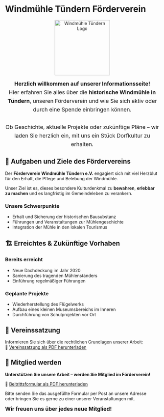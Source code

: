 # Windmühle Tündern Förderverein

<p align="center">
  <img src="/imgs/logo.svg" alt="Windmühle Tündern Logo" width="180" />
</p>

<div style="text-align: center; font-size: 1.1rem; line-height: 1.6;">
  <strong>Herzlich willkommen auf unserer Informationsseite!</strong><br />
  Hier erfahren Sie alles über die <strong>historische Windmühle in Tündern</strong>, unseren Förderverein und wie Sie sich aktiv oder durch eine Spende einbringen können.<br /><br />
  Ob Geschichte, aktuelle Projekte oder zukünftige Pläne – wir laden Sie herzlich ein, mit uns ein Stück Dorfkultur zu erhalten.
</div>

## 🎯 Aufgaben und Ziele des Fördervereins

Der **Förderverein Windmühle Tündern e.V.** engagiert sich mit viel Herzblut für den Erhalt, die Pflege und Belebung der Windmühle.

Unser Ziel ist es, dieses besondere Kulturdenkmal zu **bewahren**, **erlebbar zu machen** und es langfristig im Gemeindeleben zu verankern.

### Unsere Schwerpunkte

- Erhalt und Sicherung der historischen Bausubstanz
- Führungen und Veranstaltungen zur Mühlengeschichte
- Integration der Mühle in den lokalen Tourismus

## 🏗️ Erreichtes & Zukünftige Vorhaben

### Bereits erreicht

- Neue Dachdeckung im Jahr 2020
- Sanierung des tragenden Mühlenständers
- Einführung regelmäßiger Führungen

### Geplante Projekte

- Wiederherstellung des Flügelwerks
- Aufbau eines kleinen Museumsbereichs im Inneren
- Durchführung von Schulprojekten vor Ort

## 📜 Vereinssatzung

Informieren Sie sich über die rechtlichen Grundlagen unserer Arbeit:  
📄 [Vereinssatzung als PDF herunterladen](./satzung.pdf)

## 🤝 Mitglied werden

**Unterstützen Sie unsere Arbeit – werden Sie Mitglied im Förderverein!**

📄 [Beitrittsformular als PDF herunterladen](./beitritt.pdf)

Bitte senden Sie das ausgefüllte Formular per Post an unsere Adresse  
oder bringen Sie es gerne zu einer unserer Veranstaltungen mit.
<div style="font-weight: bold; font-size: 1.1rem; margin-top: 0.5rem;">
Wir freuen uns über jedes neue Mitglied!
</div>
